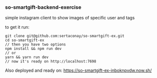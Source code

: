 ### so-smartgift-backend-exercise

simple instagram client to show images of specific user and tags

to get it run:
```
git clone git@github.com:sertaconay/so-smartgift-ex.git
cd so-smartgift-ex
// then you have two options
npm install && npm run dev
// or
yarn && yarn run dev
// now it's ready on http://localhost:7698
```

Also deployed and ready on: https://so-smartgift-ex-inboknpvdw.now.sh/
